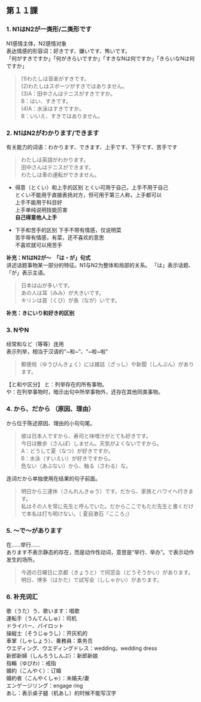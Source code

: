 ## 第１１課

### 1. N1はN2が一类形/二类形です
N1感情主体，N2感情对象   
表达情感的形容词：好きです、嫌いです、怖いです。   
「何がすきですか」「何がきらいですか」「すきなNは何ですか」「きらいなNは何ですか」   

>(1)わたしは音楽がすきです。    
(2)わたしはスポーツがすきではありません。   
(3)A：田中さんはテニスがすきですか。   
B：はい、すきです。    
(4)A：水泳はすきですか。   
B：いいえ、すきではありません。   

### 2. N1はN2がわかります/できます
有关能力的词语：わかります、できます、上手です、下手です、苦手です   
>わたしは英語がわかります。   
田中さんはテニスができます。    
わたしは車の運転ができません。    

- 得意（とくい）和上手的区别
とくい可用于自己，上手不用于自己   
とくい不能用于直接表扬对方，但可用于第三人称，上手都可以   
上手不能用于科目好   
上手单纯说明技能厉害   
**自己得意他人上手**   

- 下手和苦手的区别
下手不带有情感，仅说明菜   
苦手带有情感，有菜，还不喜欢的意思   
不喜欢就可以用苦手


**补充：N1はN2が〜　「は・が」句式**   
讲述话题事物某一部分的特征。N1与N2为整体和局部的关系。 「は」表示话题、 「が」表示主语。   
>日本は山が多いです。   
あの人は耳（みみ）が大きいです。   
キリンは首（くび）が長（なが）いです。   

**补充：きにいり和好き的区别**

### 3. NやN
经常和など（等等）连用   
表示列举，相当于汉语的“~和~”、“~啦~啦”   
>郵便局（ゆうびんきょく）には雑誌（ざっし）や新聞（しんぶん）があります。   

【と和や区分】
と：列举存在的所有事物。   
や：在列举事物时，暗示出句中所举事物外，还存在其他同类事物。   

### 4. から、だから （原因、理由）
から位于陈述原因、理由的小句句尾。   
>彼は日本人ですから、寿司と味噌汁がとても好きです。   
今日は散歩（さんぽ）しません。天気がよくないですから。   
A：どうして夏（なつ）が好きですか。   
B：水泳（すいえい）が好きですから。   
危ない（あぶない）から、触る（さわる）な。 

连词だから单独使用在结果的句子前面。   
>明日から三連休（さんれんきゅう）です。だから、家族とハワイへ行きます。   
私はその人を常に先生と呼んでいた。だからここでもただ先生と書くだけで本名は打ち明けない。（ 夏目漱石『こころ』）   

### 5. 〜で〜があります
在……举行……   
あります不表示静态的存在，而是动作性动词，意思是“举行、举办”。で表示动作发生的场所。   
>今週の日曜日に京都（きょうと）で同窓会（どうそうかい）があります。   
明日、博多（はかた）で試写会（ししゃかい）があります。   

### 6. 补充词汇
歌（うた）う、歌います：唱歌   
運転手（うんてんしゅ）：司机   
ドライバー、パイロット   
操縦士（そうじゅうし）：开灰机的   
車掌（しゃしょう）、乗務員：乘务员   
ウエディング、ウエディングドレス：wedding，wedding dress   
新郎新婦（しんろうしんぷ）：新郎新娘   
指輪（ゆびわ）：戒指   
婚約（こんやく）：订婚   
婚約者（こんやくしゃ）：未婚夫/妻   
エンゲージリング：engage ring   
あし：表示桌子腿（机あし）的时候不能写汉字   

